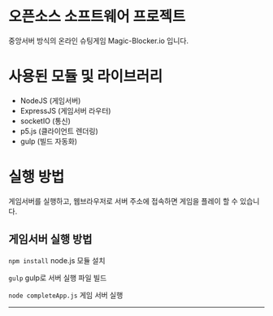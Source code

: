# 오픈소스 소프트웨어 프로젝트
중앙서버 방식의 온라인 슈팅게임 Magic-Blocker.io 입니다.

# 사용된 모듈 및 라이브러리

- NodeJS (게임서버)
- ExpressJS (게임서버 라우터)
- socketIO (통신)
- p5.js (클라이언트 렌더링)
- gulp (빌드 자동화)

# 실행 방법
게임서버를 실행하고, 웹브라우저로 서버 주소에 접속하면 게임을 플레이 할 수 있습니다.

## 게임서버 실행 방법
``` npm install ``` node.js 모듈 설치

``` gulp ``` gulp로 서버 실행 파일 빌드

``` node completeApp.js ``` 게임 서버 실행

-----
